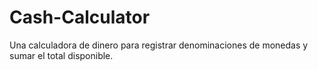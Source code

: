 # Cash-Calculator
Una calculadora de dinero para registrar denominaciones de monedas y sumar el total disponible.
